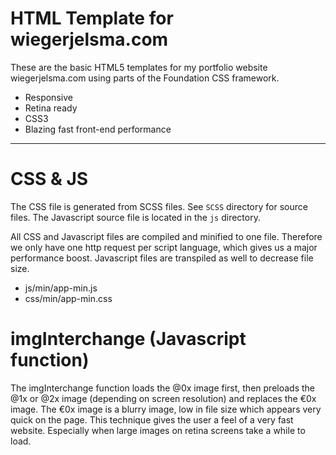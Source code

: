 # HTML Template for wiegerjelsma.com

These are the basic HTML5 templates for my portfolio website wiegerjelsma.com using parts of the Foundation CSS framework.

- Responsive
- Retina ready
- CSS3
- Blazing fast front-end performance

---

# CSS & JS

The CSS file is generated from SCSS files. See `SCSS` directory for source files.
The Javascript source file is located in the `js` directory.

All CSS and Javascript files are compiled and minified to one file. Therefore we only have one http request per script language, which gives us a major performance boost. Javascript files are transpiled as well to decrease file size.

- js/min/app-min.js
- css/min/app-min.css

# imgInterchange (Javascript function)

The imgInterchange function loads the @0x image first, then preloads the @1x or @2x image (depending on screen resolution) and replaces the €0x image.
The €0x image is a blurry image, low in file size which appears very quick on the page. This technique gives the user a feel of a very fast website. Especially when large images on retina screens take a while to load.
